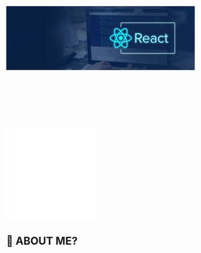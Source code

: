 
  
<img src="/react.jpg" />

<svg>
  <img src="/image.svg" alt="Hello"  />
  </svg>




# 🤔 ABOUT ME?
  

